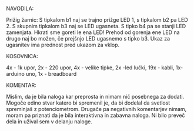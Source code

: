 NAVODILA:

Prižig žarnic: S tipkalom b1 naj se trajno prižge LED 1, s tipkalom b2 pa LED 2. S skupnim tipkalom b3 naj se LED ugasneta. S tipko b4 pa se stanji LED zamenjata. Hkrati sme goreti le ena LED! Prehod od gorenja ene LED na drugo naj bo možen, če prejšnjo LED ugasnemo s tipko b3. Ukaz za ugasnitev ima prednost pred ukazom za vklop.

KOSOVNICA:

4x - 1k upor,
2x - 220 upor,
4x - velike tipke,
2x -led lučki,
19x - kabli,
1x- arduino uno,
1x - breadboard

KOMENTAR:

Mislim, da je bila naloga kar preprosta in nimam nič posebnega za dodati. Mogoče edino stvar katero bi spremenil je, da bi dodelal da svetlost spreminjaš z potenciometrom. Drugače pa negativnih komentarjev nimam, moram pa priznati da je bila interaktivna in zabavna naloga. Ni bilo preveč dela in užival sem v delanju naloge.
